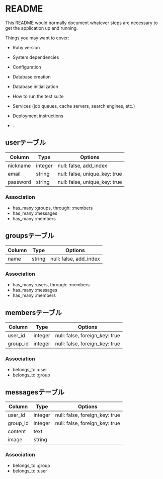 # README

This README would normally document whatever steps are necessary to get the
application up and running.

Things you may want to cover:

* Ruby version

* System dependencies

* Configuration

* Database creation

* Database initialization

* How to run the test suite

* Services (job queues, cache servers, search engines, etc.)

* Deployment instructions

* ...

## userテーブル

|Column|Type|Options|
|------|----|-------|
|nickname|integer|null: false, add_index|
|email|string|null: false, unique_key: true|
|password|string|null: false, unique_key: true|

### Association
- has_many :groups, through: :members
- has_many :messages
- has_many :members


## groupsテーブル

|Column|Type|Options|
|------|----|-------|
|name|string|null: false, add_index|

### Association
- has_many :users, through: :members
- has_many :messages
- has_many :members

## membersテーブル

|Column|Type|Options|
|------|----|-------|
|user_id|integer|null: false, foreign_key: true|
|group_id|integer|null: false, foreign_key: true|


### Association
- belongs_to :user
- belongs_to :group


## messagesテーブル

|Column|Type|Options|
|------|----|-------|
|user_id|integer|null: false, foreign_key: true|
|group_id|integer|null: false, foreign_key: true|
|content|text||
|image|string||

### Association
- belongs_to :group
- belongs_to :user

